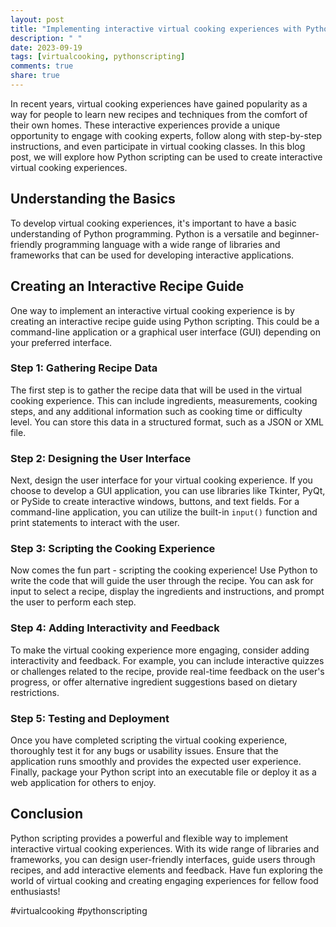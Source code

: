 ```yaml
---
layout: post
title: "Implementing interactive virtual cooking experiences with Python scripting"
description: " "
date: 2023-09-19
tags: [virtualcooking, pythonscripting]
comments: true
share: true
---
```


In recent years, virtual cooking experiences have gained popularity as a way for people to learn new recipes and techniques from the comfort of their own homes. These interactive experiences provide a unique opportunity to engage with cooking experts, follow along with step-by-step instructions, and even participate in virtual cooking classes. In this blog post, we will explore how Python scripting can be used to create interactive virtual cooking experiences.

## Understanding the Basics

To develop virtual cooking experiences, it's important to have a basic understanding of Python programming. Python is a versatile and beginner-friendly programming language with a wide range of libraries and frameworks that can be used for developing interactive applications.

## Creating an Interactive Recipe Guide

One way to implement an interactive virtual cooking experience is by creating an interactive recipe guide using Python scripting. This could be a command-line application or a graphical user interface (GUI) depending on your preferred interface.

### Step 1: Gathering Recipe Data

The first step is to gather the recipe data that will be used in the virtual cooking experience. This can include ingredients, measurements, cooking steps, and any additional information such as cooking time or difficulty level. You can store this data in a structured format, such as a JSON or XML file.

### Step 2: Designing the User Interface

Next, design the user interface for your virtual cooking experience. If you choose to develop a GUI application, you can use libraries like Tkinter, PyQt, or PySide to create interactive windows, buttons, and text fields. For a command-line application, you can utilize the built-in `input()` function and print statements to interact with the user.

### Step 3: Scripting the Cooking Experience

Now comes the fun part - scripting the cooking experience! Use Python to write the code that will guide the user through the recipe. You can ask for input to select a recipe, display the ingredients and instructions, and prompt the user to perform each step.

### Step 4: Adding Interactivity and Feedback

To make the virtual cooking experience more engaging, consider adding interactivity and feedback. For example, you can include interactive quizzes or challenges related to the recipe, provide real-time feedback on the user's progress, or offer alternative ingredient suggestions based on dietary restrictions.

### Step 5: Testing and Deployment

Once you have completed scripting the virtual cooking experience, thoroughly test it for any bugs or usability issues. Ensure that the application runs smoothly and provides the expected user experience. Finally, package your Python script into an executable file or deploy it as a web application for others to enjoy.

## Conclusion

Python scripting provides a powerful and flexible way to implement interactive virtual cooking experiences. With its wide range of libraries and frameworks, you can design user-friendly interfaces, guide users through recipes, and add interactive elements and feedback. Have fun exploring the world of virtual cooking and creating engaging experiences for fellow food enthusiasts!

#virtualcooking #pythonscripting